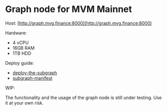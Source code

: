 # Graph node for MVM Mainnet

Host: [http://graph.mvg.finance:8000](http://graph.mvg.finance:8000)

Hardware: 
- 4 vCPU
- 16GB RAM
- 1TB HDD

Deploy guide:
- [deploy-the-subgraph](https://github.com/graphprotocol/graph-node/blob/master/docs/getting-started.md#24-deploy-the-subgraph)
- [subgraph-manifest](https://github.com/graphprotocol/graph-node/blob/master/docs/subgraph-manifest.md)

WIP:

The functionality and the usage of the graph node is still under testing. Use it at your own risk.
